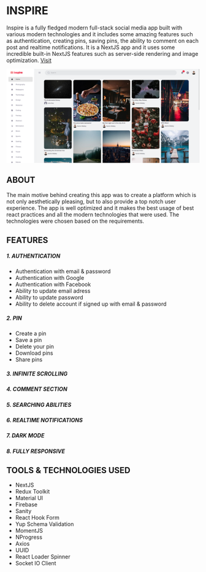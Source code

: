 # **INSPIRE**

Inspire is a fully fledged modern full-stack social media app built with various modern technologies and it includes some amazing features such as authentication, creating pins, saving pins, the ability to comment on each post and realtime notifications. It is a NextJS app and it uses some incredible built-in NextJS features such as server-side rendering and image optimization. <a href="https://inspire-app.vercel.app" target="_blank">Visit</a>

![demo image](./public/demo.png)

## **ABOUT**

The main motive behind creating this app was to create a platform which is not only aesthetically pleasing, but to also provide a top notch user experience. The app is well optimized and it makes the best usage of best react practices and all the modern technologies that were used. The technologies were chosen based on the requirements.

## **FEATURES**

##### **1. AUTHENTICATION**
   - Authentication with email & password
   - Authentication with Google
   - Authentication with Facebook
   - Ability to update email adress
   - Ability to update password
   - Ability to delete account if signed up with email & password

##### **2. PIN**
   - Create a pin
   - Save a pin
   - Delete your pin
   - Download pins
   - Share pins

##### **3. INFINITE SCROLLING**
##### **4. COMMENT SECTION**
##### **5. SEARCHING ABILITIES**
##### **6. REALTIME NOTIFICATIONS**
##### **7. DARK MODE**
##### **8. FULLY RESPONSIVE**

## **TOOLS & TECHNOLOGIES USED**
- NextJS
- Redux Toolkit
- Material UI
- Firebase
- Sanity
- React Hook Form
- Yup Schema Validation
- MomentJS
- NProgress
- Axios
- UUID
- React Loader Spinner
- Socket IO Client
